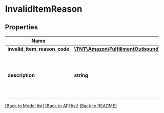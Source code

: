 # InvalidItemReason

## Properties
Name | Type | Description | Notes
------------ | ------------- | ------------- | -------------
**invalid_item_reason_code** | [**\TNT\Amazon\FulfillmentOutbound\V20200701\Model\InvalidItemReasonCode**](InvalidItemReasonCode.md) |  | 
**description** | **string** | A human readable description of the invalid item reason code. | 

[[Back to Model list]](../README.md#documentation-for-models) [[Back to API list]](../README.md#documentation-for-api-endpoints) [[Back to README]](../README.md)


